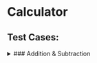 # Calculator

## Test Cases:
<details>
<summary>### Addition & Subtraction</summary>
<br>
- test 838 expect 838
- test 1 expect 1
- test -3 expect -3
</details>


